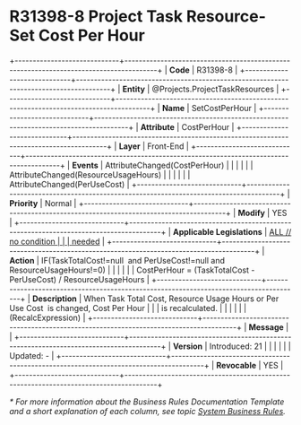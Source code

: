 ﻿---
erp.type: front-end-business-rule
erp.entity: Projects.ProjectTaskResources
---

# R31398-8 Project Task Resource- Set Cost Per Hour
+-----------------------------+---------------------------------------------------------------------------------------+
| **Code**                    | R31398-8                                                                              |
+-----------------------------+---------------------------------------------------------------------------------------+
| **Entity**                  | @Projects.ProjectTaskResources                                                        |
+-----------------------------+---------------------------------------------------------------------------------------+
| **Name**                    | SetCostPerHour                                                                        |
+-----------------------------+---------------------------------------------------------------------------------------+
| **Attribute**               | CostPerHour                                                                           |
+-----------------------------+---------------------------------------------------------------------------------------+
| **Layer**                   | Front-End                                                                             |
+-----------------------------+---------------------------------------------------------------------------------------+
| **Events**                  | AttributeChanged(CostPerHour)                                                         |
|                             |                                                                                       |
|                             | AttributeChanged(ResourceUsageHours)                                                  |
|                             |                                                                                       |
|                             | AttributeChanged(PerUseCost)                                                          |
+-----------------------------+---------------------------------------------------------------------------------------+
| **Priority**                | Normal                                                                                |
+-----------------------------+---------------------------------------------------------------------------------------+
| **Modify**                  | YES                                                                                   |
+-----------------------------+---------------------------------------------------------------------------------------+
| **Applicable Legislations** | [ALL // no condition                                                                  |
|                             | needed](xref:applicable-legislations)                                                 |
+-----------------------------+---------------------------------------------------------------------------------------+
| **Action**                  | IF(TaskTotalCost!=null  and PerUseCost!=null and ResourceUsageHours!=0)               |
|                             |                                                                                       |
|                             | CostPerHour = (TaskTotalCost - PerUseCost) / ResourceUsageHours                       |
+-----------------------------+---------------------------------------------------------------------------------------+
| **Description**             | When Task Total Cost, Resource Usage Hours or Per Use Cost  is changed, Cost Per Hour |
|                             | is recalculated.                                                                      |
|                             |                                                                                       |
|                             | (RecalcExpression)                                                                    |
+-----------------------------+---------------------------------------------------------------------------------------+
| **Message**                 |                                                                                       |
+-----------------------------+---------------------------------------------------------------------------------------+
| **Version**                 | Introduced: 21                                                                        |
|                             |                                                                                       |
|                             | Updated: -                                                                            |
+-----------------------------+---------------------------------------------------------------------------------------+
| **Revocable**               | YES                                                                                   |
+-----------------------------+---------------------------------------------------------------------------------------+

*\* For more information about the Business Rules Documentation Template and a short explanation of each column, see
topic [System Business Rules](../templates/template-description-system-business-rules.md).*
